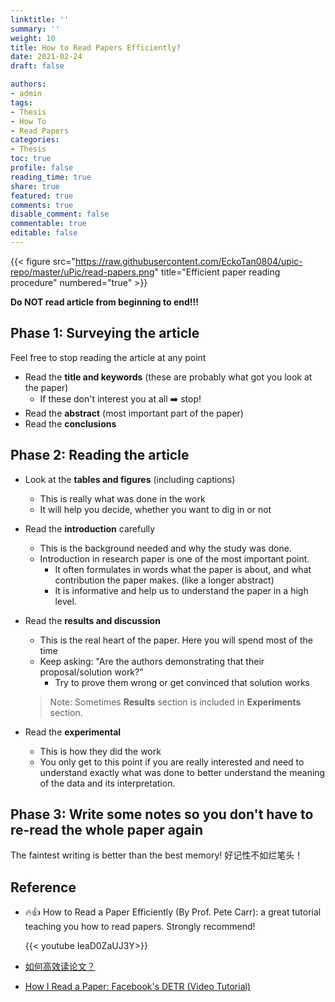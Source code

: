```yaml
---
linktitle: ''
summary: ''
weight: 10
title: How to Read Papers Efficiently?
date: 2021-02-24
draft: false

authors:
- admin
tags:
- Thesis
- How To
- Read Papers
categories:
- Thesis
toc: true
profile: false
reading_time: true
share: true
featured: true
comments: true
disable_comment: false
commentable: true
editable: false
---
```


{{< figure src="https://raw.githubusercontent.com/EckoTan0804/upic-repo/master/uPic/read-papers.png" title="Efficient paper reading procedure" numbered="true" >}}

**Do NOT read article from beginning to end!!!**

## Phase 1: Surveying the article 

Feel free to stop reading the article at any point

- Read the **title and keywords** (these are probably what got you look at the paper)
  - If these don't interest you at all ➡️ stop!
- Read the **abstract** (most important part of the paper)
- Read the **conclusions**

## Phase 2: Reading the article

- Look at the **tables and figures** (including captions)
  - This is really what was done in the work
  - It will help you decide, whether you want to dig in or not
- Read the **introduction** carefully
  - This is the background needed and why the study was done.
  - Introduction in research paper is one of the most important point.
    - It often formulates in words what the paper is about, and what contribution the paper makes. (like a longer abstract)
    - It is informative and help us to understand the paper in a high level.
- Read the **results and discussion**
  - This is the real heart of the paper. Here you will spend most of the time
  - Keep asking: "Are the authors demonstrating that their proposal/solution work?"
    - Try to prove them wrong or get convinced that solution works
  
  > Note: Sometimes **Results** section is included in **Experiments** section.
  
- Read the **experimental**
  - This is how they did the work
  - You only get to this point if you are really interested and need to understand exactly what was done to better understand the meaning of the data and its interpretation.

## Phase 3: Write some **notes** so you don't have to re-read the whole paper again

The faintest writing is better than the best memory! 好记性不如烂笔头！



## Reference

- 🔥👍 How to Read a Paper Efficiently (By Prof. Pete Carr): a great tutorial teaching you how to read papers. Strongly recommend!

  {{< youtube IeaD0ZaUJ3Y>}}
  
- [如何高效读论文？](http://blog.sciencenet.cn/blog-377709-1106732.html)

- [How I Read a Paper: Facebook's DETR (Video Tutorial)](https://www.youtube.com/watch?v=Uumd2zOOz60&ab_channel=YannicKilcher)